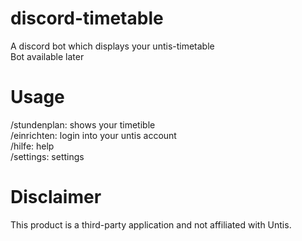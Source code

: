 # discord-timetable
A discord bot which displays your untis-timetable  
Bot available later

# Usage
/stundenplan: shows your timetible  
/einrichten: login into your untis account  
/hilfe: help  
/settings: settings  

# Disclaimer
This product is a third-party application and not affiliated with Untis.

